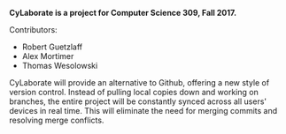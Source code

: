 <p><b>CyLaborate is a project for Computer Science 309, Fall 2017.</b></p>
Contributors:
<ul>
	<li>Robert Guetzlaff
	<li>Alex Mortimer
	<li>Thomas Wesolowski
</ul>
CyLaborate will provide an alternative to Github, offering a new style of version control. Instead of pulling local copies down and working on branches, the entire project will be constantly synced across all users' devices in real time. This will eliminate the need for merging commits and resolving merge conflicts.
